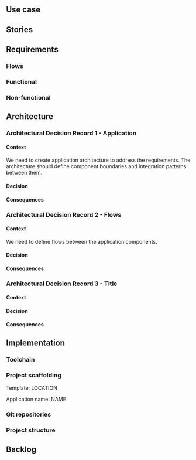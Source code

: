 ## Use case

## Stories

## Requirements

### Flows

### Functional

### Non-functional

## Architecture

### Architectural Decision Record 1 - Application

#### Context

We need to create application architecture to address the requirements. The architecture should define component boundaries and integration patterns between them.

#### Decision

#### Consequences

### Architectural Decision Record 2 - Flows

#### Context

We need to define flows between the application components.

#### Decision

#### Consequences

### Architectural Decision Record 3 - Title

#### Context

#### Decision

#### Consequences

## Implementation

### Toolchain

### Project scaffolding

Template: LOCATION

Application name: NAME

### Git repositories

### Project structure

## Backlog
